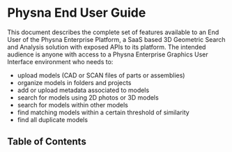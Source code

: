 # Physna End User Guide

This document describes the complete set of features available to an End User of the Physna Enterprise Platform, a SaaS based 3D Geometric Search and Analysis solution with exposed APIs to its platform. The intended audience is anyone with access to a Physna Enterprise Graphics User Interface environment who needs to:
- upload models (CAD or SCAN files of parts or assemblies)
- organize models in folders and projects
- add or upload metadata associated to models
- search for models using 2D photos or 3D models
- search for models within other models 
- find matching models within a certain threshold of similarity
- find all duplicate models 

## Table of Contents

